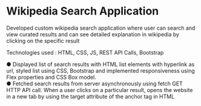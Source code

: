 # Wikipedia Search Application

Developed custom wikipedia search application where user can search and view
curated results and can see detailed explanation in wikipedia by clicking on the
specific result

Technologies used : HTML, CSS, JS, REST API Calls, Bootstrap


● Displayed list of search results with HTML list elements with hyperlink as
url, styled list using CSS, Bootstrap and implemented responsiveness
using Flex properties and CSS Box model.                     
● Fetched search results from server asynchronously using fetch GET HTTP
API call. When a user clicks on a particular result, opens the website in a
new tab by using the target attribute of the anchor tag in HTML
